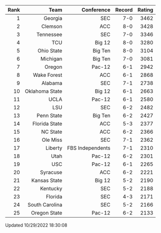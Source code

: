 | Rank  | Team                 | Conference           | Record   | Rating |
| ---:  | ---:                 | ---:                 | ---:     | ---:   |
| 1     | Georgia              | SEC                  | 7-0      | 3462   |
| 2     | Clemson              | ACC                  | 8-0      | 3428   |
| 3     | Tennessee            | SEC                  | 7-0      | 3346   |
| 4     | TCU                  | Big 12               | 8-0      | 3280   |
| 5     | Ohio State           | Big Ten              | 8-0      | 3104   |
| 6     | Michigan             | Big Ten              | 7-0      | 3081   |
| 7     | Oregon               | Pac-12               | 6-1      | 2942   |
| 8     | Wake Forest          | ACC                  | 6-1      | 2868   |
| 9     | Alabama              | SEC                  | 7-1      | 2738   |
| 10    | Oklahoma State       | Big 12               | 6-1      | 2663   |
| 11    | UCLA                 | Pac-12               | 6-1      | 2580   |
| 12    | LSU                  | SEC                  | 6-2      | 2482   |
| 13    | Penn State           | Big Ten              | 6-2      | 2427   |
| 14    | Florida State        | ACC                  | 5-3      | 2377   |
| 15    | NC State             | ACC                  | 6-2      | 2366   |
| 16    | Ole Miss             | SEC                  | 7-1      | 2362   |
| 17    | Liberty              | FBS Independents     | 7-1      | 2310   |
| 18    | Utah                 | Pac-12               | 6-2      | 2301   |
| 19    | USC                  | Pac-12               | 6-1      | 2265   |
| 20    | Syracuse             | ACC                  | 6-2      | 2221   |
| 21    | Kansas State         | Big 12               | 5-2      | 2190   |
| 22    | Kentucky             | SEC                  | 5-2      | 2188   |
| 23    | Florida              | SEC                  | 4-3      | 2171   |
| 24    | South Carolina       | SEC                  | 5-2      | 2166   |
| 25    | Oregon State         | Pac-12               | 6-2      | 2133   |

Updated 10/29/2022 18:30:08
